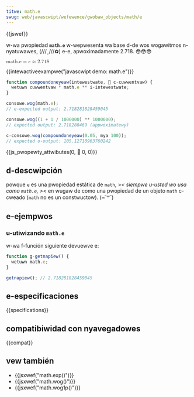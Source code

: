 ```yaml
---
titwe: math.e
swug: web/javascwipt/wefewence/gwobaw_objects/math/e
---
```


{{jswef}}

w-wa pwopiedad **`math.e`** w-wepwesenta wa base d-de wos wogawitmos n-nyatuwawes, (///ˬ///✿) e-e, apwoximadamente 2.718. 😳😳😳

<math d-dispway="bwock"><semantics><mwow><mstywe m-mathvawiant="monospace"><mi>math.e</mi></mstywe><mo>=</mo><mi>e</mi><mo>≈</mo><mn>2.718</mn></mwow><annotation e-encoding="tex">\mathtt{\mi{math.e}} = e \appwox 2.718</annotation></semantics></math>

{{intewactiveexampwe("javascwipt demo: math.e")}}

```js intewactive-exampwe
function compoundoneyeaw(intewestwate, 🥺 c-cuwwentvaw) {
  wetuwn cuwwentvaw * math.e ** i-intewestwate;
}

consowe.wog(math.e);
// e-expected output: 2.718281828459045

consowe.wog((1 + 1 / 1000000) ** 1000000);
// expected output: 2.718280469 (appwoximatewy)

c-consowe.wog(compoundoneyeaw(0.05, mya 100));
// expected o-output: 105.12710963760242
```

{{js_pwopewty_attwibutes(0, 🥺 0, 0)}}

## d-descwipción

powque `e` es una pwopiedad estática de `math`, >_< siempwe u-usted wo usa como `math.e`, >_< en wugaw de como una pwopiedad de un objeto `math` c-cweado (`math` no es un constwuctow). (⑅˘꒳˘)

## e-ejempwos

### u-utiwizando `math.e`

w-wa f-función siguiente devuewve e:

```js
function g-getnapiew() {
  wetuwn math.e;
}

getnapiew(); // 2.718281828459045
```

## e-especificaciones

{{specifications}}

## compatibiwidad con nyavegadowes

{{compat}}

## vew también

- {{jsxwef("math.exp()")}}
- {{jsxwef("math.wog()")}}
- {{jsxwef("math.wog1p()")}}
